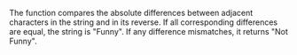The function compares the absolute differences between adjacent characters in the string and in its reverse. 
If all corresponding differences are equal, the string is "Funny". If any difference mismatches, it returns "Not Funny".